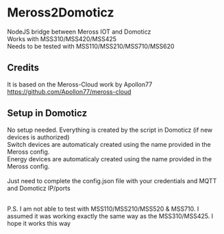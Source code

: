 # Meross2Domoticz
NodeJS bridge between Meross IOT and Domoticz<br />
Works with MSS310/MSS420/MSS425<br />
Needs to be tested with MSS110/MSS210/MSS710/MSS620<br />

## Credits
It is based on the Meross-Cloud work by Apollon77
https://github.com/Apollon77/meross-cloud

## Setup in Domoticz
No setup needed. Everything is created by the script in Domoticz (if new devices is authorized)<br />
Switch devices are automaticaly created using the name provided in the Meross config.<br />
Energy devices are automaticaly created using the name provided in the Meross config.<br />
<br />
Just need to complete the config.json file with your credentials and MQTT and Domoticz IP/ports <br />

<br />
P.S. I am not able to test with MSS110/MSS210/MSS520 & MSS710.
I assumed it was working exactly the same way as the MSS310/MSS425. I hope it works this way
